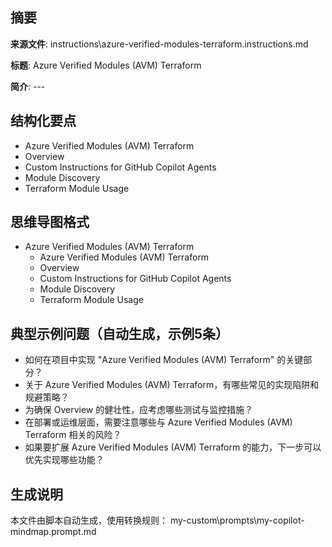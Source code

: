 ## 摘要

**来源文件**: instructions\azure-verified-modules-terraform.instructions.md

**标题**: Azure Verified Modules (AVM) Terraform

**简介**: ---

## 结构化要点

- Azure Verified Modules (AVM) Terraform
- Overview
- Custom Instructions for GitHub Copilot Agents
- Module Discovery
- Terraform Module Usage

## 思维导图格式

- Azure Verified Modules (AVM) Terraform
  - Azure Verified Modules (AVM) Terraform
  - Overview
  - Custom Instructions for GitHub Copilot Agents
  - Module Discovery
  - Terraform Module Usage

## 典型示例问题（自动生成，示例5条）

- 如何在项目中实现 "Azure Verified Modules (AVM) Terraform" 的关键部分？
- 关于 Azure Verified Modules (AVM) Terraform，有哪些常见的实现陷阱和规避策略？
- 为确保 Overview 的健壮性，应考虑哪些测试与监控措施？
- 在部署或运维层面，需要注意哪些与 Azure Verified Modules (AVM) Terraform 相关的风险？
- 如果要扩展 Azure Verified Modules (AVM) Terraform 的能力，下一步可以优先实现哪些功能？

## 生成说明

本文件由脚本自动生成，使用转换规则： my-custom\prompts\my-copilot-mindmap.prompt.md
